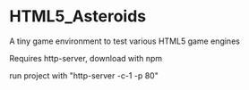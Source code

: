 # HTML5_Asteroids
A tiny game environment to test various HTML5 game engines

Requires http-server, download with npm

run project with "http-server -c-1 -p 80"
